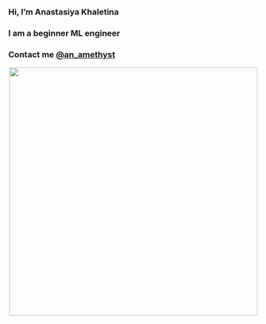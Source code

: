   ### Hi, I’m Anastasiya Khaletina
  
  ### I am a beginner ML engineer

  ### Contact me <a href="https://t.me/an_amethyst">@an_amethyst</a>

<div id="header" align="center">
  <img src="https://media.giphy.com/media/LkjlH3rVETgsg/giphy.gif" width="500"/>
</div>


<!---
Anstice23/Anstice23 is a ✨ special ✨ repository because its `README.md` (this file) appears on your GitHub profile.
You can click the Preview link to take a look at your changes.
--->
